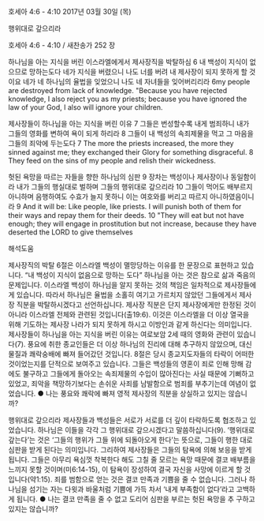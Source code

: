 호세아 4:6 - 4:10 
2017년 03월 30일 (목)

행위대로 갚으리라



호세아 4:6 - 4:10 / 새찬송가 252 장


하나님을 아는 지식을 버린 이스라엘에게서 제사장직을 박탈하심
6 내 백성이 지식이 없으므로 망하는도다 네가 지식을 버렸으니 나도 너를 버려 내 제사장이 되지 못하게 할 것이요 네가 네 하나님의 율법을 잊었으니 나도 네 자녀들을 잊어버리리라
6my people are destroyed from lack of knowledge. "Because you have rejected knowledge, I also reject you as my priests; because you have ignored the law of your God, I also will ignore your children.

제사장들이 하나님을 아는 지식을 버린 이유
7 그들은 번성할수록 내게 범죄하니 내가 그들의 영화를 변하여 욕이 되게 하리라 8 그들이 내 백성의 속죄제물을 먹고 그 마음을 그들의 죄악에 두는도다 
7 The more the priests increased, the more they sinned against me; they exchanged their Glory for something disgraceful. 8 They feed on the sins of my people and relish their wickedness.

헛된 욕망을 따르는 자들을 향한 하나님의 심판
9 장차는 백성이나 제사장이나 동일함이라 내가 그들의 행실대로 벌하며 그들의 행위대로 갚으리라 10 그들이 먹어도 배부르지 아니하며 음행하여도 수효가 늘지 못하니 이는 여호와를 버리고 따르지 아니하였음이니라
9 And it will be: Like people, like priests. I will punish both of them for their ways and repay them for their deeds. 10 "They will eat but not have enough; they will engage in prostitution but not increase, because they have deserted the LORD to give themselves

해석도움





제사장직의 박탈
6절은 이스라엘 백성이 멸망당하는 이유를 한 문장으로 표현하고 있습니다. “내 백성이 지식이 없음으로 망하는 도다” 하나님을 아는 것은 참으로 삶과 죽음의 문제입니다. 이스라엘 백성이 하나님을 알지 못하는 것의 책임은 일차적으로 제사장들에게 있습니다. 따라서 하나님은 율법을 소홀히 여기고 가르치지 않았던 그들에게서 제사장 직분을 박탈하시겠다고 선언하십니다. 제사장 직분은 단지 제사장에게만 한정된 것이 아니라 이스라엘 전체와 관련된 것입니다(출19:6). 이것은 이스라엘을 더 이상 열국을 위해 기도하는 제사장 나라가 되지 못하게 하시고 이방인과 같게 하신다는 의미입니다. 제사장들이 하나님을 아는 지식을 버린 이유는 여로보암 2세 때의 영화와 관련이 있습니다(7). 풍요에 취한 종교인들은 더 이상 하나님의 진리에 대해 추구하지 않았으며, 대신 물질과 쾌락숭배에 빠져 들어갔던 것입니다. 8절은 당시 종교지도자들의 타락이 어떠한 것이었는지를 단적으로 보여주고 있습니다. 그들은 백성들의 영혼이 죄로 인해 망해 감에도 불구하고 그들에게 돌아오는 속죄제물의 수입이 많아진다는 사실 때문에 기뻐하고 있었고, 죄악을 책망하기보다는 손쉬운 사죄를 남발함으로 범죄를 부추기는데 여념이 없었습니다.
● 나는 풍요와 쾌락에 빠져 영적 제사장의 직분을 상실하고 있지는 않습니까?


행위대로 갚으리라
제사장들과 백성들은 서로가 서로를 더 깊이 타락하도록 협조하고 있었습니다. 하나님은 이들을 각각 그 행위대로 갚으시겠다고 말씀하십니다(9). ‘행위대로 갚는다’는 것은 ‘그들의 행위가 그들 위에 되돌아오게 한다’는 뜻으로, 그들이 행한 대로 심판을 받게 된다는 의미입니다. 그리하여 제사장들은 그들의 탐욕에 의해 보응을 받게 됩니다. 그들은 아무리 욕심껏 착복한다 해도 그칠 줄 모르는 욕망 때문에 결코 배부름을 느끼지 못할 것이며(미6:14-15), 이 탐욕이 장성하여 결국 자신을 사망에 이르게 할 것입니다(약1:15). 죄를 범함으로 얻는 것은 결코 만족과 기쁨을 줄 수 없습니다. 그러나 하나님을 섬기는 자는 다윗과 바울처럼 기쁨에 가득 차서 ‘내게 부족함이 없다’라고 고백하게 됩니다.
● 나는 결코 만족을 줄 수 없고 도리어 심판을 부르는 헛된 욕망을 추
구하고 있지는 않습니까?
